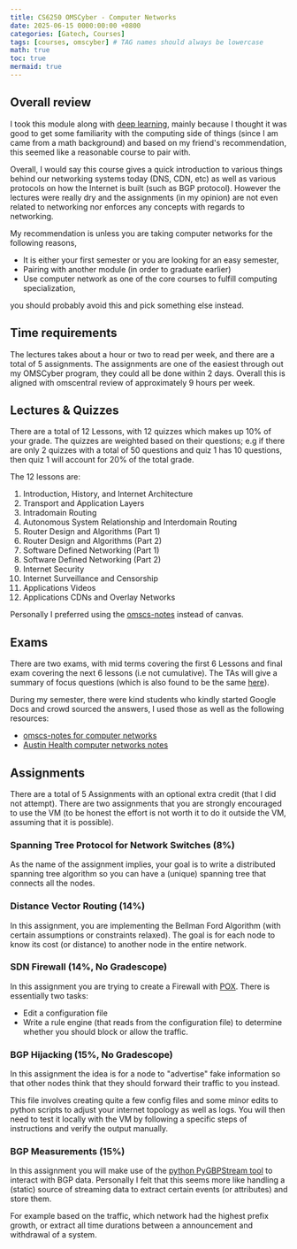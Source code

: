 ```yaml
---
title: CS6250 OMSCyber - Computer Networks
date: 2025-06-15 0000:00:00 +0800
categories: [Gatech, Courses]
tags: [courses, omscyber] # TAG names should always be lowercase
math: true
toc: true
mermaid: true
---
```


## Overall review

I took this module along with [deep learning](https://omscs.gatech.edu/cs-7643-deep-learning), mainly because I thought it was good to get some familiarity with the computing side of things (since I am came from a math background) and based on my friend's recommendation, this seemed like a reasonable course to pair with.

Overall, I would say this course gives a quick introduction to various things behind our networking systems today (DNS, CDN, etc) as well as various protocols on how the Internet is built (such as BGP protocol). However the lectures were really dry and the assignments (in my opinion) are not even related to networking nor enforces any concepts with regards to networking.

My recommendation is unless you are taking computer networks for the following reasons,

- It is either your first semester or you are looking for an easy semester,
- Pairing with another module (in order to graduate earlier)
- Use computer network as one of the core courses to fulfill computing specialization,

you should probably avoid this and pick something else instead.

## Time requirements

The lectures takes about a hour or two to read per week, and there are a total of 5 assignments. The assignments are one of the easiest through out my OMSCyber program, they could all be done within 2 days. Overall this is aligned with omscentral review of approximately 9 hours per week.

## Lectures & Quizzes

There are a total of 12 Lessons, with 12 quizzes which makes up 10% of your grade. The quizzes are weighted based on their questions; e.g if there are only 2 quizzes with a total of 50 questions and quiz 1 has 10 questions, then quiz 1 will account for 20% of the total grade.

The 12 lessons are:

1. Introduction, History, and Internet Architecture
2. Transport and Application Layers
3. Intradomain Routing
4. Autonomous System Relationship and Interdomain Routing
5. Router Design and Algorithms (Part 1)
6. Router Design and Algorithms (Part 2)
7. Software Defined Networking (Part 1)
8. Software Defined Networking (Part 2)
9. Internet Security
10. Internet Surveillance and Censorship
11. Applications Videos
12. Applications CDNs and Overlay Networks

Personally I preferred using the [omscs-notes](https://www.omscs-notes.com/computer-networks/welcome/) instead of canvas.

## Exams

There are two exams, with mid terms covering the first 6 Lessons and final exam covering the next 6 lessons (i.e not cumulative). The TAs will give a summary of focus questions (which is also found to be the same [here](https://one2bla.me/cs6250/welcome.html)).

During my semester, there were kind students who kindly started Google Docs and crowd sourced the answers, I used those as well as the following resources:

- [omscs-notes for computer networks](https://www.omscs-notes.com/computer-networks/welcome/)
- [Austin Health computer networks notes](https://one2bla.me/cs6250/welcome.html)

## Assignments

There are a total of 5 Assignments with an optional extra credit (that I did not attempt). There are two assignments that you are strongly encouraged to use the VM (to be honest the effort is not worth it to do it outside the VM, assuming that it is possible).

### Spanning Tree Protocol for Network Switches (8%)

As the name of the assignment implies, your goal is to write a distributed spanning tree algorithm so you can have a (unique) spanning tree that connects all the nodes.

### Distance Vector Routing (14%)

In this assignment, you are implementing the Bellman Ford Algorithm (with certain assumptions or constraints relaxed). The goal is for each node to know its cost (or distance) to another node in the entire network.

### SDN Firewall (14%, No Gradescope)

In this assignment you are trying to create a Firewall with [POX](https://noxrepo.github.io/pox-doc/html/#match-structure). There is essentially two tasks:

- Edit a configuration file
- Write a rule engine (that reads from the configuration file) to determine whether you should block or allow the traffic.

### BGP Hijacking (15%, No Gradescope)

In this assignment the idea is for a node to "advertise" fake information so that other nodes think that they should forward their traffic to you instead.

This file involves creating quite a few config files and some minor edits to python scripts to adjust your internet topology as well as logs. You will then need to test it locally with the VM by following a specific steps of instructions and verify the output manually.

### BGP Measurements (15%)

In this assignment you will make use of the [python PyGBPStream tool](https://bgpstream.caida.org/docs/api/pybgpstream) to interact with BGP data. Personally I felt that this seems more like handling a (static) source of streaming data to extract certain events (or attributes) and store them.

For example based on the traffic, which network had the highest prefix growth, or extract all time durations between a announcement and withdrawal of a system.

